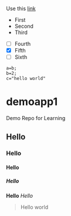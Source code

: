 Use this [link](https://www.google.com)
- First
- Second
- Third

- [ ] Fourth
- [x] Fifth
- [ ] Sixth

```
a=b;
b=2;
c="hello world"
```
# demoapp1
Demo Repo for Learning

## Hello
### Hello
#### Hello
##### Hello
**Hello**
*Hello*

> Hello world





